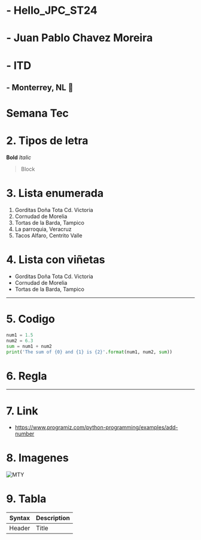 # - Hello_JPC_ST24
# - Juan Pablo Chavez Moreira
# - ITD
## - Monterrey, NL 🤠

# **Semana Tec**

# 2. Tipos de letra
**Bold**
*Italic*
>Block

# 3. Lista enumerada
1. Gorditas Doña Tota Cd. Victoria
2. Cornudad de Morelia
3. Tortas de la Barda, Tampico
4. La parroquia, Veracruz
5. Tacos Alfaro, Centrito Valle

# 4. Lista con viñetas
- Gorditas Doña Tota Cd. Victoria
- Cornudad de Morelia
- Tortas de la Barda, Tampico

---

# 5. Codigo

```python
num1 = 1.5
num2 = 6.3
sum = num1 + num2
print('The sum of {0} and {1} is {2}'.format(num1, num2, sum))
```

# 6. Regla
---
# 7. Link
- https://www.programiz.com/python-programming/examples/add-number

# 8. Imagenes
![MTY](https://www.google.com/url?sa=i&url=https%3A%2F%2Fwww.caminoreal.com%2Findex.php%2Fen%2Fblog%2Fpost%2Flos-pueblos-magicos-que-puedes-visitar-cerca-de-monterrey&psig=AOvVaw3Anw6EhNm0BXq62n_RmFK0&ust=1710951922976000&source=images&cd=vfe&opi=89978449&ved=0CBEQjRxqFwoTCJCoy-HegIUDFQAAAAAdAAAAABAD)

# 9. Tabla 
| Syntax | Description |
|--------|-------------|
| Header | Title |



